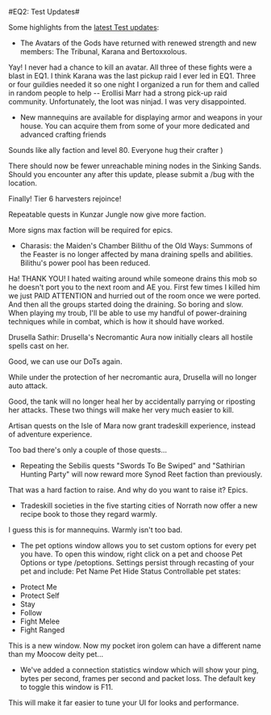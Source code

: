 #EQ2: Test Updates#

Some highlights from the [latest Test updates](http://forums.station.sony.com/eq2/posts/list.m?topic_id=404401):

 * The Avatars of the Gods have returned with renewed strength and new members: The Tribunal, Karana and Bertoxxolous.

Yay! I never had a chance to kill an avatar. All three of these fights were a blast in EQ1. I think Karana was the last pickup raid I ever led in EQ1. Three or four guildies needed it so one night I organized a run for them and called in random people to help -- Erollisi Marr had a strong pick-up raid community. Unfortunately, the loot was ninjad. I was very disappointed.

 * New mannequins are available for displaying armor and weapons in your house. You can acquire them from some of your more dedicated and advanced crafting friends

Sounds like ally faction and level 80. Everyone hug their crafter )

There should now be fewer unreachable mining nodes in the Sinking Sands. Should you encounter any after this update, please submit a /bug with the location.

Finally! Tier 6 harvesters rejoince!

Repeatable quests in Kunzar Jungle now give more faction.

More signs max faction will be required for epics.

 * Charasis: the Maiden's Chamber
 Bilithu of the Old Ways:
 Summons of the Feaster is no longer affected by mana draining spells and abilities.
 Bilithu's power pool has been reduced.

Ha! THANK YOU! I hated waiting around while someone drains this mob so he doesn't port you to the next room and AE you. First few times I killed him we just PAID ATTENTION and hurried out of the room once we were ported. And then all the groups started doing the draining. So boring and slow. When playing my troub, I'll be able to use my handful of power-draining techniques while in combat, which is how it should have worked.

 Drusella Sathir:
 Drusella's Necromantic Aura now initially clears all hostile spells cast on her.

Good, we can use our DoTs again.

 While under the protection of her necromantic aura, Drusella will no longer auto attack.

Good, the tank will no longer heal her by accidentally parrying or riposting her attacks. These two things will make her very much easier to kill.

 Artisan quests on the Isle of Mara now grant tradeskill experience, instead of adventure experience.

Too bad there's only a couple of those quests...

 * Repeating the Sebilis quests "Swords To Be Swiped" and "Sathirian Hunting Party" will now reward more Synod Reet faction than previously.

That was a hard faction to raise. And why do you want to raise it? Epics.

 * Tradeskill societies in the five starting cities of Norrath now offer a new recipe book to those they regard warmly.

I guess this is for mannequins. Warmly isn't too bad.

 * The pet options window allows you to set custom options for every pet you have. To open this window, right click on a pet and choose Pet Options or type /petoptions. Settings persist through recasting of your pet and include:
 Pet Name
 Pet Hide Status
 Controllable pet states:
 - Protect Me
 - Protect Self
 - Stay
 - Follow
 - Fight Melee
 - Fight Ranged

This is a new window. Now my pocket iron golem can have a different name than my Moocow deity pet...

 * We've added a connection statistics window which will show your ping, bytes per second, frames per second and packet loss. The default key to toggle this window is F11.

This will make it far easier to tune your UI for looks and performance.

